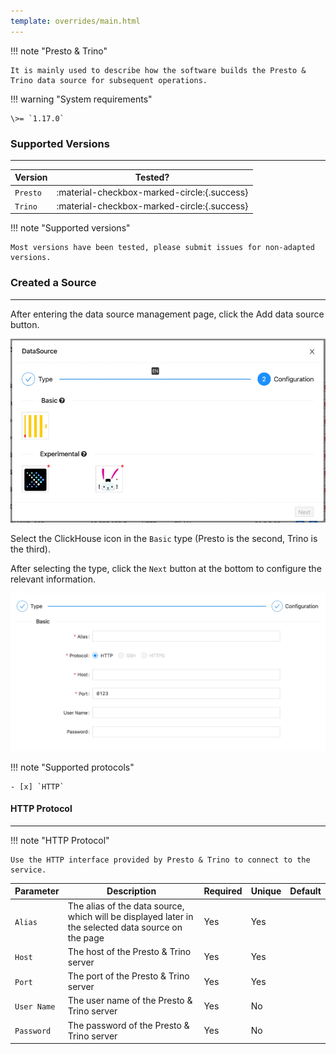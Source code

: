 ```yaml
---
template: overrides/main.html
---
```


!!! note "Presto & Trino"

    It is mainly used to describe how the software builds the Presto & Trino data source for subsequent operations.

!!! warning "System requirements"

    \>= `1.17.0`

### Supported Versions

---

| Version   | Tested?                                     |
|-----------|---------------------------------------------|
| `Presto`  | :material-checkbox-marked-circle:{.success} |
| `Trino`   | :material-checkbox-marked-circle:{.success} |

!!! note "Supported versions"

    Most versions have been tested, please submit issues for non-adapted versions.

### Created a Source

---

After entering the data source management page, click the Add data source button.

![img.png](../../../assets/images/others/management/datasource/datasource_type.png)

Select the ClickHouse icon in the `Basic` type (Presto is the second, Trino is the third).

After selecting the type, click the `Next` button at the bottom to configure the relevant information.

![img.png](../../../assets/images/others/management/datasource/presto_trino/img.png)

!!! note "Supported protocols"

    - [x] `HTTP`

#### HTTP Protocol

---

!!! note "HTTP Protocol"

    Use the HTTP interface provided by Presto & Trino to connect to the service.

| Parameter   | Description                                                                                         | Required | Unique | Default |
|-------------|-----------------------------------------------------------------------------------------------------|----------|--------|---------|
| `Alias`     | The alias of the data source, which will be displayed later in the selected data source on the page | Yes      | Yes    |         |
| `Host`      | The host of the Presto & Trino server                                                               | Yes      | Yes    |         |
| `Port`      | The port of the Presto & Trino server                                                               | Yes      | Yes    |         |
| `User Name` | The user name of the Presto & Trino server                                                          | Yes      | No     |         |
| `Password`  | The password of the Presto & Trino server                                                           | Yes      | No     |         |
